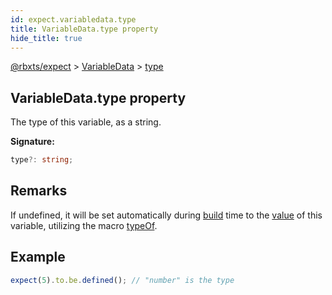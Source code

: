 ```yaml
---
id: expect.variabledata.type
title: VariableData.type property
hide_title: true
---
```


[@rbxts/expect](./expect.md) &gt; [VariableData](./expect.variabledata.md) &gt; [type](./expect.variabledata.type.md)

## VariableData.type property

The type of this variable, as a string.

**Signature:**

```typescript
type?: string;
```

## Remarks

If undefined, it will be set automatically during [build](./expect.expectmessagebuilder.build.md) time to the [value](./expect.variabledata.value.md) of this variable, utilizing the macro [typeOf](https://github.com/roblox-ts/compiler-types/blob/a13fdb1171895c7ed1a7f091d18031534e988886/types/callMacros.d.ts#L11)<!-- -->.

## Example


```ts
expect(5).to.be.defined(); // "number" is the type
```
